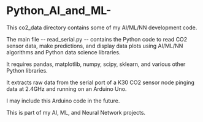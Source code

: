 # Python_AI_and_ML-
This co2_data directory contains some of my AI/ML/NN development code.

The main file -- read_serial.py -- contains the Python code to read CO2 sensor data, make predictions, and display data plots using AI/ML/NN algorithms and Python data science libraries.

It requires pandas, matplotlib, numpy, scipy, sklearn, and various other Python libraries.

It extracts raw data from the serial port of a K30 CO2 sensor node pinging data at 2.4GHz and running on an Arduino Uno.

I may include this Arduino code in the future.

This is part of my AI, ML, and Neural Network projects.
